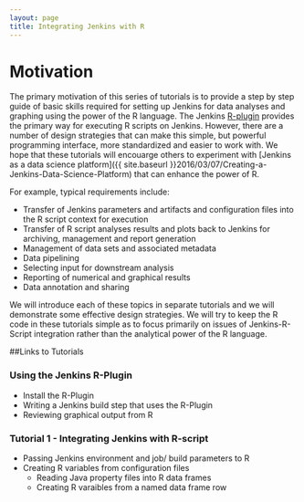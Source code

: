 ```yaml
---
layout: page
title: Integrating Jenkins with R
---
```


# Motivation

The primary motivation of this series of tutorials is to provide a step by step guide of basic skills required for setting up Jenkins for data analyses and graphing using the power of the R language. The Jenkins [R-plugin](https://wiki.jenkins-ci.org/display/JENKINS/R+Plugin) provides the primary way for executing R scripts on Jenkins. However, there are a number of design strategies that can make this simple, but powerful programming interface, more standardized and easier to work with. We hope that these tutorials will encouarge others to experiment with [Jenkins as a data science platform]({{ site.baseurl }}2016/03/07/Creating-a-Jenkins-Data-Science-Platform) that can enhance the power of R.

For example, typical requirements include:

- Transfer of Jenkins parameters and artifacts and configuration files into the R script context for execution
- Transfer of R script analyses results and plots back to Jenkins for archiving, management and report generation
- Management of data sets and associated metadata
- Data pipelining
- Selecting input for downstream analysis
- Reporting of numerical and graphical results
- Data annotation and sharing

We will introduce each of these topics in separate tutorials and we will demonstrate some effective design strategies. We will try to keep the R code in these tutorials simple as to focus primarily on issues of Jenkins-R-Script integration rather than the analytical power of the R language.

##Links to Tutorials

### Using the Jenkins R-Plugin
- Install the R-Plugin
- Writing a Jenkins build step that uses the R-Plugin
- Reviewing graphical output from R

### Tutorial 1 - Integrating Jenkins with R-script
- Passing Jenkins environment and job/ build parameters to R
- Creating R variables from configuration files
  - Reading Java property files into R data frames
  - Creating R varaibles from a named data frame row
